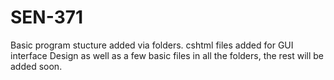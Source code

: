 # SEN-371

Basic program stucture added via folders. cshtml files added for GUI interface Design as well as a few basic files in all the folders, the rest will be added soon.
